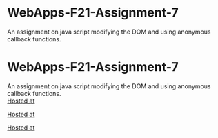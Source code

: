 # WebApps-F21-Assignment-7
An assignment on java script modifying the DOM and using anonymous callback functions.
# WebApps-F21-Assignment-7
An assignment on java script modifying the DOM and using anonymous callback functions.<br>
[Hosted at](https://44-563-webapps-f21.github.io/webapps-f21-assignment-7-shivaprasadredd/search.html)<br>

[Hosted at](https://44-563-webapps-f21.github.io/webapps-f21-assignment-7-shivaprasadredd//reaction.html)<br>


[Hosted at](https://44-563-webapps-f21.github.io/webapps-f21-assignment-7-shivaprasadredd//stack.html)<br>